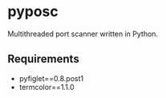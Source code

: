 # pyposc
Multithreaded port scanner written in Python.

## Requirements
* pyfiglet==0.8.post1
* termcolor==1.1.0
